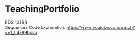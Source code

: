 # TeachingPortfolio

EDS 124BR <br/> 
Sequences Code Explanation: https://www.youtube.com/watch?v=1_L4389bcvo
